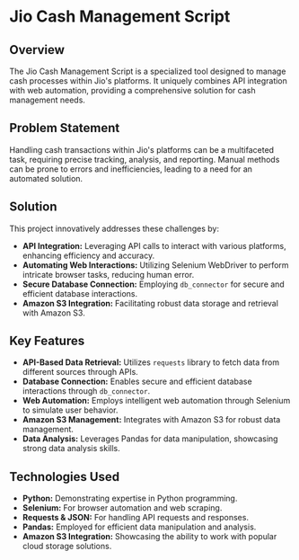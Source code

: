 # Jio Cash Management Script

## Overview

The Jio Cash Management Script is a specialized tool designed to manage cash processes within Jio's platforms. It uniquely combines API integration with web automation, providing a comprehensive solution for cash management needs.

## Problem Statement

Handling cash transactions within Jio's platforms can be a multifaceted task, requiring precise tracking, analysis, and reporting. Manual methods can be prone to errors and inefficiencies, leading to a need for an automated solution.

## Solution

This project innovatively addresses these challenges by:

- **API Integration:** Leveraging API calls to interact with various platforms, enhancing efficiency and accuracy.
- **Automating Web Interactions:** Utilizing Selenium WebDriver to perform intricate browser tasks, reducing human error.
- **Secure Database Connection:** Employing `db_connector` for secure and efficient database interactions.
- **Amazon S3 Integration:** Facilitating robust data storage and retrieval with Amazon S3.

## Key Features

- **API-Based Data Retrieval:** Utilizes `requests` library to fetch data from different sources through APIs.
- **Database Connection:** Enables secure and efficient database interactions through `db_connector`.
- **Web Automation:** Employs intelligent web automation through Selenium to simulate user behavior.
- **Amazon S3 Management:** Integrates with Amazon S3 for robust data management.
- **Data Analysis:** Leverages Pandas for data manipulation, showcasing strong data analysis skills.

## Technologies Used

- **Python:** Demonstrating expertise in Python programming.
- **Selenium:** For browser automation and web scraping.
- **Requests & JSON:** For handling API requests and responses.
- **Pandas:** Employed for efficient data manipulation and analysis.
- **Amazon S3 Integration:** Showcasing the ability to work with popular cloud storage solutions.
